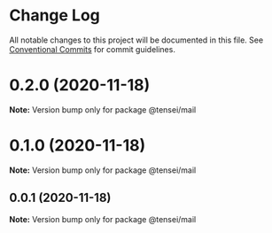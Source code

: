 # Change Log

All notable changes to this project will be documented in this file.
See [Conventional Commits](https://conventionalcommits.org) for commit guidelines.

# 0.2.0 (2020-11-18)

**Note:** Version bump only for package @tensei/mail





# 0.1.0 (2020-11-18)

**Note:** Version bump only for package @tensei/mail





## 0.0.1 (2020-11-18)

**Note:** Version bump only for package @tensei/mail
